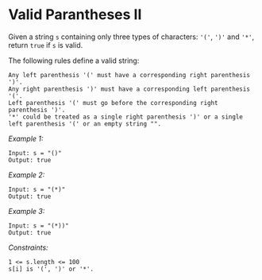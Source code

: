 # Valid Parantheses II

Given a string `s` containing only three types of characters: `'('`, `')'` and `'*'`, return `true` if `s` is valid.

The following rules define a valid string:

    Any left parenthesis '(' must have a corresponding right parenthesis ')'.
    Any right parenthesis ')' must have a corresponding left parenthesis '('.
    Left parenthesis '(' must go before the corresponding right parenthesis ')'.
    '*' could be treated as a single right parenthesis ')' or a single left parenthesis '(' or an empty string "".

*Example 1:*

    Input: s = "()"
    Output: true

*Example 2:*

    Input: s = "(*)"
    Output: true

*Example 3:*

    Input: s = "(*))"
    Output: true

*Constraints:*

    1 <= s.length <= 100
    s[i] is '(', ')' or '*'.
